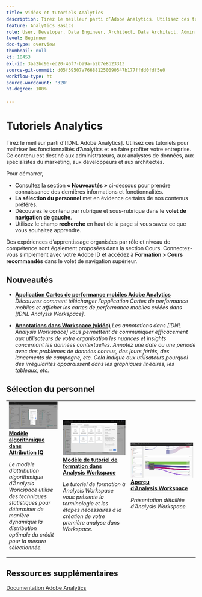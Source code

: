 ```yaml
---
title: Vidéos et tutoriels Analytics
description: Tirez le meilleur parti d’Adobe Analytics. Utilisez ces tutoriels pour maîtriser les fonctionnalités d’Analytics et en faire profiter votre entreprise. Ce contenu est destiné aux administrateurs, aux analystes de données, aux spécialistes du marketing, aux développeurs et aux architectes.
feature: Analytics Basics
role: User, Developer, Data Engineer, Architect, Data Architect, Admin, Leader
level: Beginner
doc-type: overview
thumbnail: null
kt: 10453
exl-id: 3aa2bc96-ed20-46f7-ba9a-a2b7e8b23313
source-git-commit: d05f59507a766881250090547b177ffdd0fdf5e0
workflow-type: ht
source-wordcount: '320'
ht-degree: 100%

---
```




# Tutoriels Analytics

Tirez le meilleur parti d’[!DNL Adobe Analytics]. Utilisez ces tutoriels pour maîtriser les fonctionnalités d’Analytics et en faire profiter votre entreprise. Ce contenu est destiné aux administrateurs, aux analystes de données, aux spécialistes du marketing, aux développeurs et aux architectes.

Pour démarrer,

* Consultez la section **« Nouveautés »** ci-dessous pour prendre connaissance des dernières informations et fonctionnalités.
* **La sélection du personnel** met en évidence certains de nos contenus préférés.
* Découvrez le contenu par rubrique et sous-rubrique dans le **volet de navigation de gauche**.
* Utilisez le champ **recherche** en haut de la page si vous savez ce que vous souhaitez apprendre.

Des expériences d’apprentissage organisées par rôle et niveau de compétence sont également proposées dans la section Cours. Connectez-vous simplement avec votre Adobe ID et accédez à **Formation > Cours recommandés** dans le volet de navigation supérieur.

<div id="whats-new-section">

## Nouveautés

* **[Application Cartes de performance mobiles Adobe Analytics](additional-tools/analytics-dashboards/adobe-analytics-dashboards-in-app-experience.md)**
   *Découvrez comment télécharger l’application Cartes de performance mobiles et afficher les cartes de performance mobiles créées dans [!DNL Analysis Workspace].*

* **[Annotations dans Workspace (vidéo)](analysis-workspace/navigating-workspace-projects/annotations-in-analysis-workspace.md)**
   *Les annotations dans [!DNL Analysis Workspace] vous permettent de communiquer efficacement aux utilisateurs de votre organisation les nuances et insights concernant les données contextuelles. Annotez une date ou une période avec des problèmes de données connus, des jours fériés, des lancements de campagne, etc. Cela indique aux utilisateurs pourquoi des irrégularités apparaissent dans les graphiques linéaires, les tableaux, etc.*

</div>

<div id="recs-overview-body-1"></div>
<div id="recs-overview-body-2"></div>
<div id="recs-overview-body-3"></div>
<div id="recs-overview-body-4"></div>
<div id="recs-overview-body-5"></div>
<div id="recs-overview-body-6"></div>

<div id="staff-picks-section">

## Sélection du personnel

<table>
<tr>
  <td>
    <a href="analysis-workspace/attribution-iq/algorithmic-model-in-attribution-iq.md">
      <img alt="Modèle algorithmique dans Attribution IQ" src="assets/36205.jpg" />
    </a>
    <div>
      <a href="analysis-workspace/attribution-iq/algorithmic-model-in-attribution-iq.md">
    <strong>Modèle algorithmique dans Attribution IQ</strong>
    </a>
    </div>
    <p>
    <em>Le modèle d’attribution algorithmique d’Analysis Workspace utilise des techniques statistiques pour déterminer de manière dynamique la distribution optimale du crédit pour la mesure sélectionnée.</em>
    <p>
  </td>
   <td>
    <a href="analysis-workspace/navigating-workspace-projects/training-tutorial-template-in-analysis-workspace.md">
      <img alt="Modèle de tutoriel de formation dans Analysis Workspace" src="assets/33773.jpg" />
    </a>
    <div>
      <a href="analysis-workspace/navigating-workspace-projects/training-tutorial-template-in-analysis-workspace.md">
    <strong>Modèle de tutoriel de formation dans Analysis Workspace</strong>
    </a>
    </div>
    <p>
    <em>Le tutoriel de formation à Analysis Workspace vous présente la terminologie et les étapes nécessaires à la création de votre première analyse dans Workspace.</em>
    <p>
  </td>
  <td>
    <a href="analysis-workspace/analysis-workspace-basics/analysis-workspace-overview.md">
      <img alt="Image miniature de la vidéo « Aperçu dʼAnalysis Workspace »" src="assets/thumb_analysis-workspace-overview.png" />
    </a>
    <div>
      <a href="analysis-workspace/analysis-workspace-basics/analysis-workspace-overview.md">
    <strong>Aperçu d’Analysis Workspace</strong>
    </a>
    </div>
    <p>
    <em>Présentation détaillée dʼAnalysis Workspace.</em>
    <p>
  </td>
</tr>
</table>

</div>

## Ressources supplémentaires

[Documentation Adobe Analytics](https://experienceleague.adobe.com/docs/analytics.html?lang=fr)
